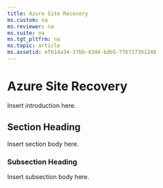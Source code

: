 ```yaml
---
title: Azure Site Recovery
ms.custom: na
ms.reviewer: na
ms.suite: na
ms.tgt_pltfrm: na
ms.topic: article
ms.assetid: ef614a34-37bb-43dd-bdb5-776737391248
---
```

# Azure Site Recovery
Insert introduction here.

## Section Heading
Insert section body here.

### Subsection Heading
Insert subsection body here.


